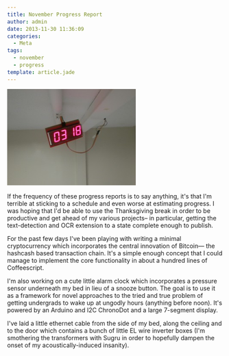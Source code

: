 ```yaml
---
title: November Progress Report
author: admin
date: 2013-11-30 11:36:09
categories:
  - Meta
tags: 
  - november
  - progress
template: article.jade
---
```


[![IMG_3421](IMG_3421-300x225.jpg)](IMG_3421.jpg)

If the frequency of these progress reports is to say anything, it's that I'm terrible at sticking to a schedule and even worse at estimating progress. I was hoping that I'd be able to use the Thanksgiving break in order to be productive and get ahead of my various projects– in particular, getting the text-detection and OCR extension to a state complete enough to publish.

For the past few days I've been playing with writing a minimal cryptocurrency which incorporates the central innovation of Bitcoin— the hashcash based transaction chain. It's a simple enough concept that I could manage to implement the core functionality in about a hundred lines of Coffeescript.

I'm also working on a cute little alarm clock which incorporates a pressure sensor underneath my bed in lieu of a snooze button. The goal is to use it as a framework for novel approaches to the tried and true problem of getting undergrads to wake up at ungodly hours (anything before noon). It's powered by an Arduino and I2C ChronoDot and a large 7-segment display.

I've laid a little ethernet cable from the side of my bed, along the ceiling and to the door which contains a bunch of little EL wire inverter boxes (I'm smothering the transformers with Sugru in order to hopefully dampen the onset of my acoustically-induced insanity).
